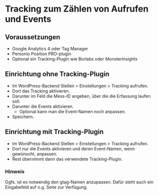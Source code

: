 # Tracking zum Zählen von Aufrufen und Events

## Voraussetzungen

* Google Analytics 4 oder Tag Manager
* Personio Position PRO-plugin
* Optional ein Tracking-Plugin wie Borlabs oder MonsterInsights

## Einrichtung ohne Tracking-Plugin

- Im WordPress-Backend Stellen > Einstellungen > Tracking aufrufen.
- Dort das Tracking aktivieren.
- Darunter im Feld die Mess-ID angeben, über die die Erfassung laufen soll.
- Darunter die Events aktivieren.
  * Optional kann man die Event-Namen noch anpassen.
- Speichern.

## Einrichtung mit Tracking-Plugin

- Im WordPress-Backend Stellen > Einstellungen > Tracking aufrufen.
- Dort nur die Events aktivieren und deren Event-Namen, wenn gewünscht, anpassen.
- Rest übernimmt dann das verwendete Tracking-Plugin.

### Hinweis

Ggfs. ist es notwendig den gtag-Namen anzupassen. Dafür steht auch ein Eingabefeld auf o.g. Seite zur Verfügung.